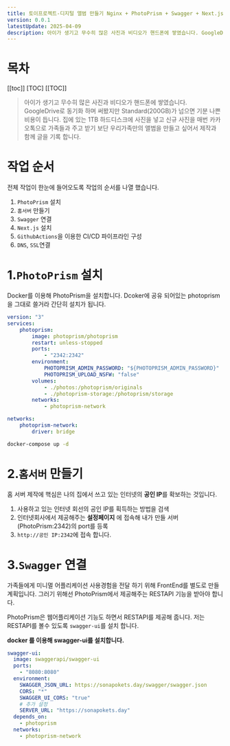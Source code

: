 ```yaml
---
title: 토이프로젝트-디지털 앨범 만들기 Nginx + PhotoPrism + Swagger + Next.js
version: 0.0.1
latestUpdate: 2025-04-09
description: 아이가 생기고 무수히 많은 사진과 비디오가 핸드폰에 쌓였습니다. GoogleDrive로 동기화 하며 써봤지만 Standard(200GB)가 넘으면 기분 나쁜 비용이 듭니다. 집에 있는 1TB 하드디스크에 사진을 넣고 신규 사진을 매번 카카오톡으로 가족들과 주고 받기 보단 우리가족만의 앨범을 만들고 싶어서 제작과 함께 글을 기록 합니다.
---
```


# 목차

[[toc]]
[TOC]
[[TOC]]

> 아이가 생기고 무수히 많은 사진과 비디오가 핸드폰에 쌓였습니다.
> GoogleDrive로 동기화 하며 써봤지만 Standard(200GB)가 넘으면 기분 나쁜 비용이 듭니다.
> 집에 있는 1TB 하드디스크에 사진을 넣고 신규 사진을 매번 카카오톡으로 가족들과 주고 받기 보단 우리가족만의 앨범을 만들고 싶어서 제작과 함께 글을 기록 합니다.

# 작업 순서

전체 작업이 한눈에 들어오도록 작업의 순서를 나열 했습니다.

1. `PhotoPrism` 설치
2. `홈서버` 만들기
3. `Swagger` 연결
4. `Next.js` 설치
5. `GithubActions`을 이용한 CI/CD 파이프라인 구성
6. `DNS`, `SSL`연결

# 1.`PhotoPrism` 설치

Docker를 이용해 PhotoPrism을 설치합니다.
Dcoker에 공유 되어있는 photoprism을 그대로 쓸거라 간단히 설치가 됩니다.

```yml
version: "3"
services:
	photoprism:
		image: photoprism/photoprism
		restart: unless-stopped
		ports:
			- "2342:2342"
		environment:
			PHOTOPRISM_ADMIN_PASSWORD: "${PHOTOPRISM_ADMIN_PASSWORD}"
			PHOTOPRISM_UPLOAD_NSFW: "false"
		volumes:
			- ./photos:/photoprism/originals
			- ./photoprism-storage:/photoprism/storage
		networks:
			- photoprism-network

networks:
	photoprism-network:
		driver: bridge
```

```bash
docker-compose up -d
```

# 2.`홈서버` 만들기

홈 서버 제작에 핵심은 나의 집에서 쓰고 있는 인터넷의 **공인 IP**를 확보하는 것입니다.

1. 사용하고 있는 인터넷 회선의 공인 IP를 획득하는 방법을 검색
2. 인터넷회사에서 제공해주는 **설정페이지** 에 접속해 내가 만들 서버(PhotoPrism:2342)의 port를 등록
3. `http://공인 IP:2342`에 접속 합니다.

# 3.`Swagger` 연결

가족들에게 미니멀 어플리케이션 사용경험을 전달 하기 위해 FrontEnd를 별도로 만들 계획입니다.
그러기 위해선 PhotoPrism에서 제공해주는 RESTAPI 기능을 받아야 합니다.

PhotoPrism은 웹어플리케이션 기능도 하면서 RESTAPI를 제공해 줍니다.
저는 RESTAPI를 볼수 있도록 `swagger-ui`를 설치 합니다.

**docker 를 이용해 swagger-ui를 설치합니다.**

```yml
swagger-ui:
  image: swaggerapi/swagger-ui
  ports:
    - "8080:8080"
  environment:
    SWAGGER_JSON_URL: https://sonapokets.day/swagger/swagger.json
    CORS: "*"
    SWAGGER_UI_CORS: "true"
    # 추가 설정
    SERVER_URL: "https://sonapokets.day"
  depends_on:
    - photoprism
  networks:
    - photoprism-network
```

